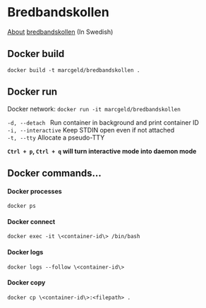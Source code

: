# Bredbandskollen
[About](http://www.bredbandskollen.se/om/) [bredbandskollen](http://www.bredbandskollen.se) (In Swedish)

## Docker build 
`docker build -t marcgeld/bredbandskollen .`

## Docker run
Docker network:
`docker run -it marcgeld/bredbandskollen`

`-d, --detach `     Run container in background and print container ID <br>
`-i, --interactive` Keep STDIN open even if not attached <br>
`-t, --tty`         Allocate a pseudo-TTY <br>

__`Ctrl + p`, `Ctrl + q` will turn interactive mode into daemon mode__


## Docker commands…
#### Docker processes
`docker ps`

#### Docker connect
`docker exec -it \<container-id\> /bin/bash`

#### Docker logs
`docker logs --follow \<container-id\>`

#### Docker copy
`docker cp \<container-id\>:<filepath> .`

